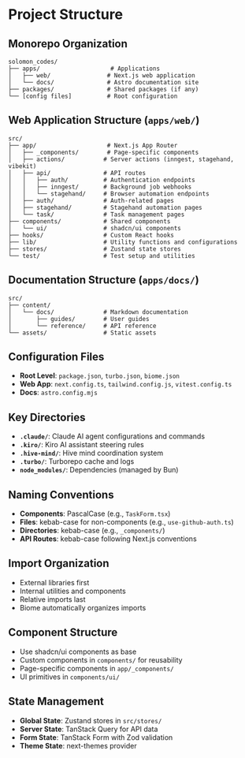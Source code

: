 # Project Structure

## Monorepo Organization
```
solomon_codes/
├── apps/                    # Applications
│   ├── web/                # Next.js web application
│   └── docs/               # Astro documentation site
├── packages/               # Shared packages (if any)
└── [config files]          # Root configuration
```

## Web Application Structure (`apps/web/`)
```
src/
├── app/                    # Next.js App Router
│   ├── _components/        # Page-specific components
│   ├── actions/           # Server actions (inngest, stagehand, vibekit)
│   ├── api/               # API routes
│   │   ├── auth/          # Authentication endpoints
│   │   ├── inngest/       # Background job webhooks
│   │   └── stagehand/     # Browser automation endpoints
│   ├── auth/              # Auth-related pages
│   ├── stagehand/         # Stagehand automation pages
│   └── task/              # Task management pages
├── components/            # Shared components
│   └── ui/                # shadcn/ui components
├── hooks/                 # Custom React hooks
├── lib/                   # Utility functions and configurations
├── stores/                # Zustand state stores
└── test/                  # Test setup and utilities
```

## Documentation Structure (`apps/docs/`)
```
src/
├── content/
│   └── docs/              # Markdown documentation
│       ├── guides/        # User guides
│       └── reference/     # API reference
└── assets/                # Static assets
```

## Configuration Files
- **Root Level**: `package.json`, `turbo.json`, `biome.json`
- **Web App**: `next.config.ts`, `tailwind.config.js`, `vitest.config.ts`
- **Docs**: `astro.config.mjs`

## Key Directories
- **`.claude/`**: Claude AI agent configurations and commands
- **`.kiro/`**: Kiro AI assistant steering rules
- **`.hive-mind/`**: Hive mind coordination system
- **`.turbo/`**: Turborepo cache and logs
- **`node_modules/`**: Dependencies (managed by Bun)

## Naming Conventions
- **Components**: PascalCase (e.g., `TaskForm.tsx`)
- **Files**: kebab-case for non-components (e.g., `use-github-auth.ts`)
- **Directories**: kebab-case (e.g., `_components/`)
- **API Routes**: kebab-case following Next.js conventions

## Import Organization
- External libraries first
- Internal utilities and components
- Relative imports last
- Biome automatically organizes imports

## Component Structure
- Use shadcn/ui components as base
- Custom components in `components/` for reusability
- Page-specific components in `app/_components/`
- UI primitives in `components/ui/`

## State Management
- **Global State**: Zustand stores in `src/stores/`
- **Server State**: TanStack Query for API data
- **Form State**: TanStack Form with Zod validation
- **Theme State**: next-themes provider